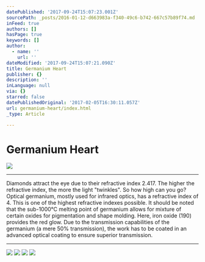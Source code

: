 ```yaml
---
datePublished: '2017-09-24T15:07:23.001Z'
sourcePath: _posts/2016-01-12-d663983a-f340-49c6-b742-667c57b89f74.md
inFeed: true
authors: []
hasPage: true
keywords: []
author:
  - name: ''
    url: ''
dateModified: '2017-09-24T15:07:21.090Z'
title: Germanium Heart
publisher: {}
description: ''
inLanguage: null
via: {}
starred: false
datePublishedOriginal: '2017-02-05T16:30:11.057Z'
url: germanium-heart/index.html
_type: Article

---
```

# Germanium Heart
![](https://the-grid-user-content.s3-us-west-2.amazonaws.com/630a7e61-c391-47e4-b38f-92b8861bb8bf.jpg)

---

Diamonds attract the eye due to their refractive index 2.417\. The higher the refractive index, the more the light "twinkles". So how high can you go? Optical germanium, mostly used for infrared optics, has a refractive index of 4\. This is one of the highest refractive indexes possible. It should be noted that the sub-1000°C melting point of germanium allows for mixture of certain oxides for pigmentation and shape molding. Here, iron oxide (190) provides the red glow. Due to the transmission capabilities of the germanium (a mere 50% transmission), the work has to be coated in an advanced optical coating to ensure superior transmission.

---

![](https://the-grid-user-content.s3-us-west-2.amazonaws.com/7d116c50-0022-43ad-904a-99d842859dcf.jpg)
![](https://the-grid-user-content.s3-us-west-2.amazonaws.com/b3d5f96f-5d4c-4eb4-aef0-6ed30655749e.jpg)
![](https://the-grid-user-content.s3-us-west-2.amazonaws.com/029077a4-ce4a-4ecf-af41-819bd9c2e044.jpg)
![](https://the-grid-user-content.s3-us-west-2.amazonaws.com/2b2234f5-a701-4469-bcae-87186e8bfeb6.jpg)